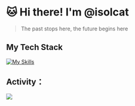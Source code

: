 # 🐱 Hi there! I'm @isolcat

> The past stops here, the future begins here
  
##  My Tech Stack
  [![My Skills](https://skillicons.dev/icons?i=vue,vite,webpack,ts,git,html,css,js,nuxtjs,react,tailwind,jest&perline=4)](https://skillicons.dev)

##  Activity：
![](https://github-readme-stats.vercel.app/api?username=isolcat&show_icons=true&count_private=true)
